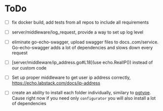 # ToDo

- [ ] fix docker build, add tests from all repos to include all requirements
- [ ] server/middleware/log_request, provide a way to set up log level
- [ ] eliminate go-echo-swagger, upload swagger files to docs.<domain>.com/service. Go-echo-swagger adds a lot of dependencies and slows down every request
- [ ] [server/middleware/ip_address.go#L18](use echo.RealIP()) instead of our custom code
- [ ] Set up proper middleware to get user ip address correctly, https://echo.labstack.com/docs/ip-address
- [ ] create an ability to install each folder individually, similary to [pgtype](https://github.com/jackc/pgx/tree/master/pgtype). Cause right now if you need only `configurator` you will also install a lot of dependencies

